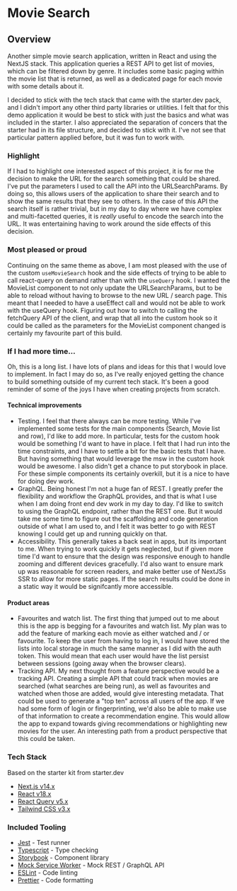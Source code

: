 # Movie Search

## Overview
Another simple movie search application, written in React and using the NextJS stack. This application queries a REST API to get list of movies,
which can be filtered down by genre. It includes some basic paging within the movie list that is returned, as well as a dedicated page for each
movie with some details about it.

I decided to stick with the tech stack that came with the starter.dev pack, and I didn't import any other third party libraries or utilities. I felt
that for this demo application it would be best to stick with just the basics and what was included in the starter. I also appreciated the separation of concers that the starter had in its file structure, and decided to stick with it. I've not see that particular pattern applied before, but it was fun to work with.

### Highlight
If I had to highlight one interested aspect of this project, it is for me the decision to make the URL for the search something that could be shared. I've put the parameters I used to call the API into the URLSearchParams. By doing so, this allows users of the application to share their search and to show the same results that they see to others. In the case of this API the search itself is rather trivial, but in my day to day where we have complex and multi-facetted queries, it is _really_ useful to encode the search into the URL. It was entertaining having to work around the side effects of this decision.

### Most pleased or proud
Continuing on the same theme as above, I am most pleased with the use of the custom `useMovieSearch` hook and the side effects of trying to be able to call react-query on demand rather than with the `useQuery` hook. I wanted the MovieList component to not only update the URLSearchParams, but to be able to reload without having to browse to the new URL / search page. This meant that I needed to have a useEffect call and would not be able to work with the useQuery hook. Figuring out how to switch to calling the fetchQuery API of the client, and wrap that all into the custom hook so it could be called as the parameters for the MovieList component changed is certainly my favourite part of this build.

### If I had more time...
Oh, this is a long list. I have lots of plans and ideas for this that I would love to implement. In fact I may do so, as I've really enjoyed getting the
chance to build something outside of my current tech stack. It's been a good reminder of some of the joys I have when creating projects from scratch.

#### Technical improvements
- Testing. I feel that there always can be more testing. While I've implemented some tests for the main components (Search, Movie list and row), I'd like to add more. In particular, tests for the custom hook would be something I'd want to have in place. I felt that I had run into the time constraints, and I have to settle a bit for the basic tests that I have. But having something that would leverage the msw in the custom hook would be awesome. I also didn't get a chance to put storybook in place. For these simple components its certainly overkill, but it is a nice to have for doing dev work.
- GraphQL. Being honest I'm not a huge fan of REST. I greatly prefer the flexibility and workflow the GraphQL provides, and that is what I use when I am doing front end dev work in my day to day. I'd like to switch to using the GraphQL endpoint, rather than the REST one. But it would take me some time to figure out the scaffolding and code generation outside of what I am used to, and I felt it was better to go with REST knowing I could get up and running quickly on that.
- Accessibility. This generally takes a back seat in apps, but its important to me. When trying to work quickly it gets neglected, but if given more time I'd want to ensure that the design was responsive enough to handle zooming and different devices gracefully. I'd also want to ensure mark up was reasonable for screen readers, and make better use of NextJSs SSR to allow for more static pages. If the search results could be done in a static way it would be signifcantly more accessible.

#### Product areas
- Favourites and watch list. The first thing that jumped out to me about this is the app is begging for a favourites and watch list. My plan was to add the feature of marking each movie as either watched and / or favourite. To keep the user from having to log in, I would have stored the lists into local storage in much the same manner as I did with the auth token. This would mean that each user would have the list persist between sessions (going away when the browser clears).
- Tracking API. My next thought from a feature perspective would be a tracking API. Creating a simple API that could track when movies are searched (what searches are being run), as well as favourites and watched when those are added, would give interesting metadata. That could be used to generate a "top ten" across all users of the app. If we had some form of login or fingerprinting, we'd also be able to make use of that information to create a recommendation engine. This would allow the app to expand towards giving recommendations or highlighting new movies for the user. An interesting path from a product perspective that this could be taken.

### Tech Stack

Based on the starter kit from starter.dev

- [Next.js v14.x](https://nextjs.org)
- [React v18.x](https://reactjs.org)
- [React Query v5.x](https://react-query.tanstack.com/)
- [Tailwind CSS v3.x](https://tailwindcss.com/)

### Included Tooling

- [Jest](https://jestjs.io/) - Test runner
- [Typescript](https://www.typescriptlang.org/) - Type checking
- [Storybook](https://storybook.js.org/) - Component library
- [Mock Service Worker](https://mswjs.io/) - Mock REST / GraphQL API
- [ESLint](https://eslint.org/) - Code linting
- [Prettier](https://prettier.io/) - Code formatting
